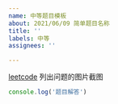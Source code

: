 ```yaml
---
name: 中等题目模板
about: 2021/06/09 简单题目名称
title: ''
labels: 中等
assignees: ''

---
```


[leetcode](https://leetcode-cn.com/problems/power-of-two/)
列出问题的图片截图
```js
console.log('题目解答')
```
